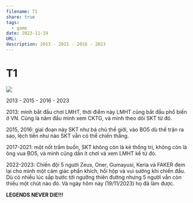 ```yaml
---
filename: T1
share: true
tags:
  - game
date: 2023-11-19
URL: 
description: 2013 - 2015 - 2016 - 2023
---
```


# T1

![](https://i.imgur.com/5KcayiN.png)


2013 - 2015 - 2016 - 2023

2013: mình bắt đầu chơi LMHT, thời điểm này LMHT cũng bắt đầu phổ biến ở VN. Cũng là năm đầu mình xem CKTG, và mình theo dõi SKT từ đó.

2015, 2016: giai đoạn này SKT như bá chủ thế giới, vào BO5 dù thế trận ra sao, lệch tiền như nào SKT vẫn có thể chiến thắng.

2017-2021: một nốt trầm buồn, SKT không còn là kẻ thống trị, không còn là ông vua BO5, và mình cũng dần ít chơi và xem LMHT kể từ đó.

2022-2023: Chiến đội 5 người Zeus, Oner, Gumayusi, Keria và FAKER đem lại cho mình một cảm giác phấn khích, hồi hộp và vui sướng khi chiến đấu. Dù có nhiều lúc sắp bước tới ngưỡng thiên đường nhưng 5 người vẫn còn thiếu một chút nào đó. Và ngày hôm này (19/11/2023) họ đã làm được.

**LEGENDS NEVER DIE!!!**